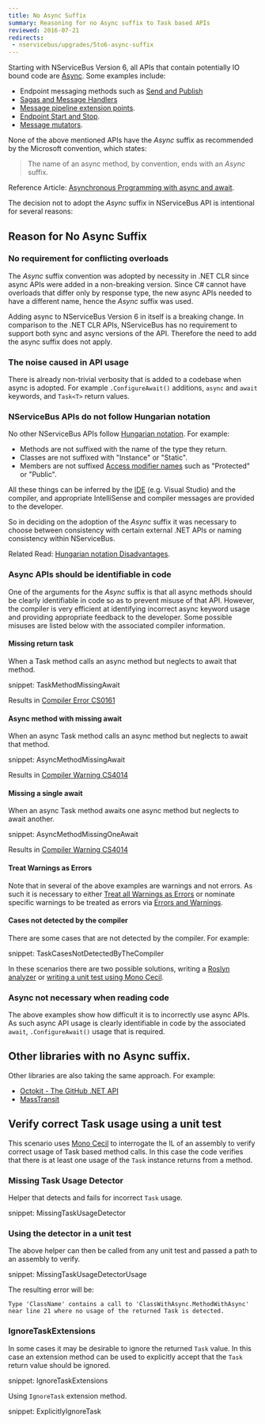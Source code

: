 ```yaml
---
title: No Async Suffix
summary: Reasoning for no Async suffix to Task based APIs
reviewed: 2016-07-21
redirects:
 - nservicebus/upgrades/5to6-async-suffix
---
```


Starting with NServiceBus Version 6, all APIs that contain potentially IO bound code are [Async](https://msdn.microsoft.com/en-us/library/mt674882.aspx). Some examples include:

 * Endpoint messaging methods such as [Send and Publish](/nservicebus/upgrades/5to6/#message-handlers-bus-send-and-receive)
 * [Sagas and Message Handlers](/nservicebus/upgrades/5to6/#message-handlers)
 * [Message pipeline extension points](/nservicebus/upgrades/5to6/#pipeline-customization).
 * [Endpoint Start and Stop](/nservicebus/upgrades/5to6/#endpoint-start-and-stop).
 * [Message mutators](/nservicebus/upgrades/5to6/#pipeline-customization-message-mutators).

None of the above mentioned APIs have the *Async* suffix as recommended by the Microsoft convention, which states: 

> The name of an async method, by convention, ends with an *Async* suffix.

Reference Article: [Asynchronous Programming with async and await](https://msdn.microsoft.com/en-us/library/mt674882.aspx).

The decision not to adopt the *Async* suffix in NServiceBus API is intentional for several reasons:


## Reason for No Async Suffix


### No requirement for conflicting overloads

The *Async* suffix convention was adopted by necessity in .NET CLR since async APIs were added in a non-breaking version. Since C# cannot have overloads that differ only by response type, the new async APIs needed to have a different name, hence the *Async* suffix was used.

Adding async to NServiceBus Version 6 in itself is a breaking change. In comparison to the .NET CLR APIs, NServiceBus has no requirement to support both sync and async versions of the API. Therefore the need to add the async suffix does not apply.


### The noise caused in API usage

There is already non-trivial verbosity that is added to a codebase when async is adopted. For example `.ConfigureAwait()` additions, `async` and `await` keywords, and `Task<T>` return values.


### NServiceBus APIs do not follow Hungarian notation

No other NServiceBus APIs follow [Hungarian notation](https://en.wikipedia.org/wiki/Hungarian_notation). For example: 

 * Methods are not suffixed with the name of the type they return.
 * Classes are not suffixed with "Instance" or "Static".
 * Members are not suffixed [Access modifier names](https://msdn.microsoft.com/en-au/library/ms173121.aspx) such as "Protected" or "Public".

All these things can be inferred by the [IDE](https://en.wikipedia.org/wiki/Integrated_development_environment) (e.g. Visual Studio) and the compiler, and appropriate IntelliSense and compiler messages are provided to the developer.

So in deciding on the adoption of the *Async* suffix it was necessary to choose between consistency with certain external .NET APIs or naming consistency within NServiceBus.

Related Read: [Hungarian notation Disadvantages](https://en.wikipedia.org/wiki/Hungarian_notation#Disadvantages).


### Async APIs should be identifiable in code

One of the arguments for the *Async* suffix is that all async methods should be clearly identifiable in code so as to prevent misuse of that API. However, the compiler is very efficient at identifying incorrect async keyword usage and providing appropriate feedback to the developer. Some possible misuses are listed below with the associated compiler information.


#### Missing return task

When a Task method calls an async method but neglects to await that method.

snippet: TaskMethodMissingAwait

Results in [Compiler Error CS0161](https://msdn.microsoft.com/en-us/library/87cz4k9t.aspx)


#### Async method with missing await

When an async Task method calls an async method but neglects to await that method.

snippet: AsyncMethodMissingAwait

Results in [Compiler Warning CS4014](https://msdn.microsoft.com/en-us/library/hh873131.aspx)


#### Missing a single await

When an async Task method awaits one async method but neglects to await another.

snippet: AsyncMethodMissingOneAwait

Results in [Compiler Warning CS4014](https://msdn.microsoft.com/en-us/library/hh873131.aspx)


#### Treat Warnings as Errors

Note that in several of the above examples are warnings and not errors. As such it is necessary to either [Treat all Warnings as Errors](https://msdn.microsoft.com/en-us/library/kb4wyys2.aspx#Anchor_3) or nominate specific warnings to be treated as errors via [Errors and Warnings](https://msdn.microsoft.com/en-us/library/kb4wyys2.aspx#Anchor_2).


#### Cases not detected by the compiler

There are some cases that are not detected by the compiler. For example:

snippet: TaskCasesNotDetectedByTheCompiler

In these scenarios there are two possible solutions, writing a [Roslyn analyzer](https://msdn.microsoft.com/en-us/library/mt162308.aspx) or [writing a unit test using Mono Cecil](#verify-correct-task-usage-using-a-unit-test).


### Async not necessary when reading code

The above examples show how difficult it is to incorrectly use async APIs. As such async API usage is clearly identifiable in code by the associated `await`, `.ConfigureAwait()` usage that is required.


## Other libraries with no Async suffix.

Other libraries are also taking the same approach. For example:

 * [Octokit - The GitHub .NET API](https://github.com/octokit/octokit.net)
 * [MassTransit](http://masstransit-project.com/)


## Verify correct Task usage using a unit test

This scenario uses [Mono Cecil](https://github.com/jbevain/cecil) to interrogate the IL of an assembly to verify correct usage of Task based method calls. In this case the code verifies that there is at least one usage of the `Task` instance returns from a method.


### Missing Task Usage Detector

Helper that detects and fails for incorrect `Task` usage.

snippet: MissingTaskUsageDetector


### Using the detector in a unit test

The above helper can then be called from any unit test and passed a path to an assembly to verify.

snippet: MissingTaskUsageDetectorUsage

The resulting error will be:

```no-highlight
Type 'ClassName' contains a call to 'ClassWithAsync.MethodWithAsync' near line 21 where no usage of the returned Task is detected.
```


### IgnoreTaskExtensions

In some cases it may be desirable to ignore the returned `Task` value. In this case an extension method can be used to explicitly accept that the `Task` return value should be ignored.

snippet: IgnoreTaskExtensions

Using `IgnoreTask` extension method.

snippet: ExplicitlyIgnoreTask